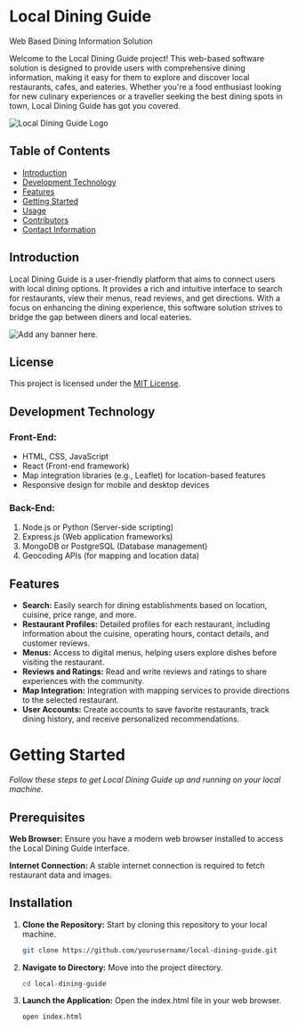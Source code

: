 # Local Dining Guide 
Web Based Dining Information Solution 
 
Welcome to the Local Dining Guide project! This web-based software solution is designed to 
provide users with comprehensive dining information, making it easy for them to explore 
and discover local restaurants, cafes, and eateries. Whether you're a food enthusiast looking 
for new culinary experiences or a traveller seeking the best dining spots in town, Local 
Dining Guide has got you covered.

![Local Dining Guide Logo](https://w7.pngwing.com/pngs/41/159/png-transparent-san-gimignano-restaurant-menu-food-dining-room-restaurant-logo-logo-eating-villa.png)

## Table of Contents
- [Introduction](#introduction)
- [Development Technology](#development-technology)
- [Features](#features)
- [Getting Started](#getting-started)
- [Usage](#usage)
- [Contributors](#contributors)
- [Contact Information](#contact-information)

## Introduction
Local Dining Guide is a user-friendly platform that aims to connect users with local dining options. It provides a rich and intuitive interface to search for restaurants, view their menus, read reviews, and get directions. With a focus on enhancing the dining experience, this software solution strives to bridge the gap between diners and local eateries.

![Add any banner here.](path/to/your/banner/image.jpg)

## License
This project is licensed under the [MIT License](https://www.bjitacademy.com/).

## Development Technology

### Front-End:
- HTML, CSS, JavaScript
- React (Front-end framework)
- Map integration libraries (e.g., Leaflet) for location-based features
- Responsive design for mobile and desktop devices

### Back-End:
1. Node.js or Python (Server-side scripting)
2. Express.js (Web application frameworks)
3. MongoDB or PostgreSQL (Database management)
4. Geocoding APIs (for mapping and location data)

## Features

- **Search:** Easily search for dining establishments based on location, cuisine, price range, and more.
- **Restaurant Profiles:** Detailed profiles for each restaurant, including information about the cuisine, operating hours, contact details, and customer reviews.
- **Menus:** Access to digital menus, helping users explore dishes before visiting the restaurant.
- **Reviews and Ratings:** Read and write reviews and ratings to share experiences with the community.
- **Map Integration:** Integration with mapping services to provide directions to the selected restaurant.
- **User Accounts:** Create accounts to save favorite restaurants, track dining history, and receive personalized recommendations.
# Getting Started
*Follow these steps to get Local Dining Guide up and running on your local machine.*
## Prerequisites

**Web Browser:** Ensure you have a modern web browser installed to access the Local Dining
Guide interface.

**Internet Connection:** A stable internet connection is required to fetch restaurant data and
images.

## Installation
1. **Clone the Repository:** Start by cloning this repository to your local machine.

   ```bash
   git clone https://github.com/yourusername/local-dining-guide.git
   ```


2. **Navigate to Directory:** Move into the project directory.

    ```bash
    cd local-dining-guide
    ```
3. **Launch the Application:** Open the index.html file in your web browser.
    ```bash
    open index.html
    ```